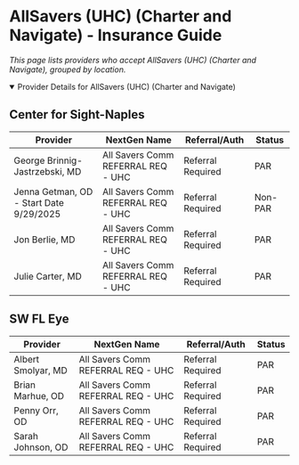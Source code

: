 # AllSavers (UHC) (Charter and Navigate) - Insurance Guide

*This page lists providers who accept AllSavers (UHC) (Charter and Navigate), grouped by location.*

<details open><summary>Provider Details for AllSavers (UHC) (Charter and Navigate)</summary>

## Center for Sight-Naples

| Provider | NextGen Name | Referral/Auth | Status |
|----------|-------------|--------------|--------|
| George Brinnig-Jastrzebski, MD | All Savers Comm REFERRAL REQ - UHC | Referral Required | PAR |
| Jenna Getman, OD - Start Date 9/29/2025 | All Savers Comm REFERRAL REQ - UHC | Referral Required | Non-PAR |
| Jon Berlie, MD | All Savers Comm REFERRAL REQ - UHC | Referral Required | PAR |
| Julie Carter, MD | All Savers Comm REFERRAL REQ - UHC | Referral Required | PAR |

## SW FL Eye

| Provider | NextGen Name | Referral/Auth | Status |
|----------|-------------|--------------|--------|
| Albert Smolyar, MD | All Savers Comm REFERRAL REQ - UHC | Referral Required | PAR |
| Brian Marhue, OD | All Savers Comm REFERRAL REQ - UHC | Referral Required | PAR |
| Penny Orr, OD | All Savers Comm REFERRAL REQ - UHC | Referral Required | PAR |
| Sarah Johnson, OD | All Savers Comm REFERRAL REQ - UHC | Referral Required | PAR |

</details>

